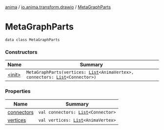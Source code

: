 [anima](../../index.md) / [io.anima.transform.drawio](../index.md) / [MetaGraphParts](./index.md)

# MetaGraphParts

`data class MetaGraphParts`

### Constructors

| Name | Summary |
|---|---|
| [&lt;init&gt;](-init-.md) | `MetaGraphParts(vertices: `[`List`](https://kotlinlang.org/api/latest/jvm/stdlib/kotlin.collections/-list/index.html)`<AnimaVertex>, connectors: `[`List`](https://kotlinlang.org/api/latest/jvm/stdlib/kotlin.collections/-list/index.html)`<Connector>)` |

### Properties

| Name | Summary |
|---|---|
| [connectors](connectors.md) | `val connectors: `[`List`](https://kotlinlang.org/api/latest/jvm/stdlib/kotlin.collections/-list/index.html)`<Connector>` |
| [vertices](vertices.md) | `val vertices: `[`List`](https://kotlinlang.org/api/latest/jvm/stdlib/kotlin.collections/-list/index.html)`<AnimaVertex>` |
